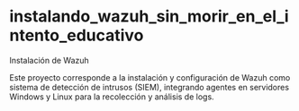 # instalando_wazuh_sin_morir_en_el_intento_educativo

Instalación de Wazuh

Este proyecto corresponde a la instalación y configuración de Wazuh como sistema de detección de intrusos (SIEM), integrando agentes en servidores Windows y Linux para la recolección y análisis de logs.


